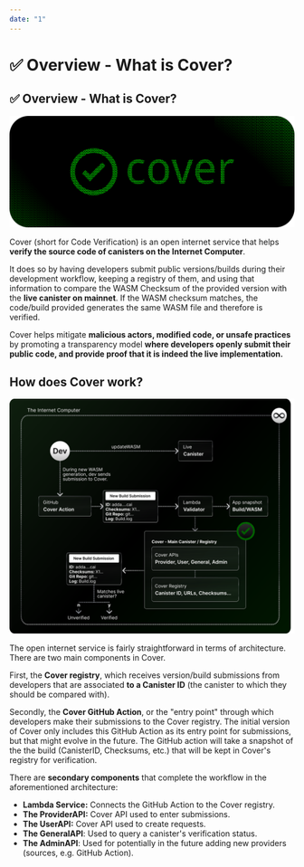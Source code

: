 ```yaml
---
date: "1"
---
```

# ✅ Overview - What is Cover?

## ✅ Overview - What is Cover?

![](imgs/mainn.png)

Cover (short for Code Verification) is an open internet service that helps **verify the source code of canisters on the Internet Computer**. 

It does so by having developers submit public versions/builds during their development workflow, keeping a registry of them, and using that information to compare the WASM Checksum of the provided version with the **live canister on mainnet**. If the WASM checksum matches, the code/build provided generates the same WASM file and therefore is verified.

Cover helps mitigate **malicious actors, modified code, or unsafe practices** by promoting a transparency model **where developers openly submit their public code, and provide proof that it is indeed the live implementation.**


## How does Cover work?

![](imgs/arcc.svg)

The open internet service is fairly straightforward in terms of architecture. There are two main components in Cover.

First, the **Cover registry**, which receives version/build submissions from developers that are associated **to a Canister ID** (the canister to which they should be compared with).

Secondly, the **Cover GitHub Action**, or the "entry point" through which developers make their submissions to the Cover registry. The initial version of Cover only includes this GitHub Action as its entry point for submissions, but that might evolve in the future. The GitHub action will take a snapshot of the the build (CanisterID, Checksums, etc.) that will be kept in Cover's registry for verification.

There are **secondary components** that complete the workflow in the aforementioned architecture:

- **Lambda Service:** Connects the GitHub Action to the Cover registry.
- **The ProviderAPI:** Cover API used to enter submissions.
- **The UserAPI:** Cover API used to create requests.
- **The GeneralAPI**: Used to query a canister's verification status.
- **The AdminAPI**: Used for potentially in the future adding new providers (sources, e.g. GitHub Action).